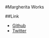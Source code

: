 #Margherita Works

##Link
* [Github](https://github.com/Getaji)
* [Twitter](https://twitter.com/Getaji)